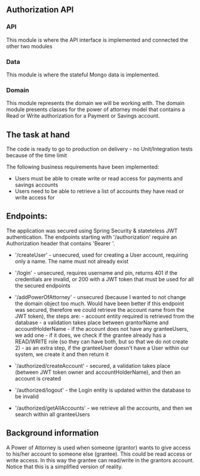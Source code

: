 ## Authorization API


### API

This module is where the API interface is implemented and connected the other two modules

### Data

This module is where the stateful Mongo data is implemented.

### Domain

This module represents the domain we will be working with. The domain module presents classes for the power of attorney
model that contains a Read or Write authorization for a Payment or Savings account.

## The task at hand

The code is ready to go to production on delivery - no Unit/Integration tests because of the time limit

The following business requirements have been implemented:

- Users must be able to create write or read access for payments and savings accounts
- Users need to be able to retrieve a list of accounts they have read or write access for

## Endpoints:

The application was secured using Spring Security & stateteless JWT authentication. The endpoints starting with 
'/authorization' require an Authorization header that contains 'Bearer <JWT token>'.

- '/createUser' - unsecured, used for creating a User account, requiring only a name. The name must not already exist
- '/login' - unsecured, requires username and pin, returns 401 if the credentials are invalid, or 200 with a JWT token
  that must be used for all the secured endpoints
- '/addPowerOfAttorney' - unsecured (because I wanted to not change the domain object too much. Would have been better
  if this endpoint was secured, therefore we could retrieve the account name from the JWT token), the steps are:
      - account entity required is retrieved from the database 
      - a validation takes place between grantorName and accountHolderName
      - if the account does not have any granteeUsers, we add one
      - if it does, we check if the grantee already has a READ/WRITE role (so they can have both, but so that we do not create 2)
      - as an extra step, if the granteeUser doesn't have a User within our system, we create it and then return it

- '/authorized/createAccount' - secured, a validation takes place (between JWT token owner and accountHolderName), 
  and then an account is created
- '/authorized/logout' - the Login entity is updated within the database to be invalid
- '/authorized/getAllAccounts' - we retrieve all the accounts, and then we search within all granteeUsers

## Background information

A Power of Attorney is used when someone (grantor) wants to give access to his/her account to someone else (grantee). This
could be read access or write access. In this way the grantee can read/write in the grantors account.
Notice that this is a simplified version of reality.
